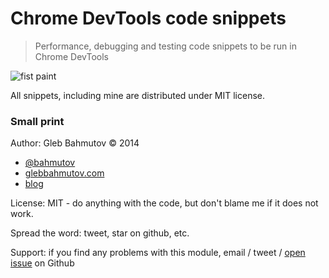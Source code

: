 # Chrome DevTools code snippets

> Performance, debugging and testing code snippets to be run in Chrome DevTools

![fist paint](https://raw.githubusercontent.com/bahmutov/code-snippets/master/first-paint-code-snippet.png)

All snippets, including mine are distributed under MIT license.

### Small print

Author: Gleb Bahmutov &copy; 2014

* [@bahmutov](https://twitter.com/bahmutov)
* [glebbahmutov.com](http://glebbahmutov.com)
* [blog](http://bahmutov.calepin.co/)

License: MIT - do anything with the code, but don't blame me if it does not work.

Spread the word: tweet, star on github, etc.

Support: if you find any problems with this module, email / tweet /
[open issue](https://github.com/bahmutov/code-snippets/issues?state=open) on Github
